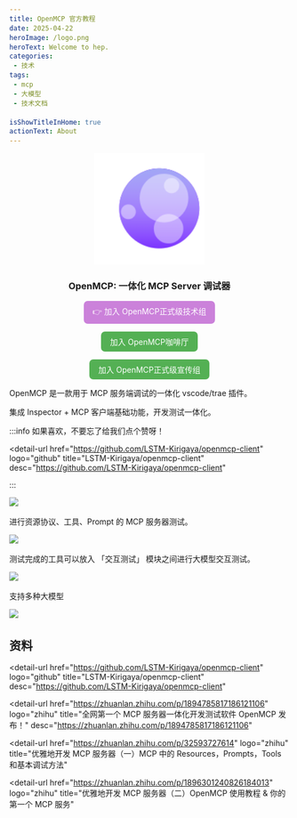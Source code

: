 ```yaml
---
title: OpenMCP 官方教程
date: 2025-04-22
heroImage: /logo.png
heroText: Welcome to hep.
categories:
 - 技术
tags:
 - mcp
 - 大模型
 - 技术文档

isShowTitleInHome: true
actionText: About
---
```


<div align="center">
<img src="./icons/openmcp.png" height="200px"/>

<h3>OpenMCP: 一体化 MCP Server 调试器</h3>

<a href="https://qm.qq.com/cgi-bin/qm/qr?k=C6ZUTZvfqWoI12lWe7L93cWa1hUsuVT0&jump_from=webapi&authKey=McW6B1ogTPjPDrCyGttS890tMZGQ1KB3QLuG4aqVNRaYp4vlTSgf2c6dMcNjMuBD" target="_blank" style="display: inline-block; padding: 8px 16px; background-color: #CB81DA; color: white !important; border-radius: .5em; text-decoration: none;">👉 加入 OpenMCP正式级技术组</a>

<a href="https://qm.qq.com/q/qyVJ189OUg" target="_blank" style="display: inline-block; padding: 8px 16px; background-color: rgb(84, 176, 84); color: white !important; border-radius: .5em; text-decoration: none;">加入 OpenMCP咖啡厅</a>

<a href="https://qm.qq.com/q/AO0sJS3r7U" target="_blank" style="display: inline-block; padding: 8px 16px; background-color: rgb(84, 176, 84); color: white !important; border-radius: .5em; text-decoration: none;">加入 OpenMCP正式级宣传组</a>
</div>

OpenMCP 是一款用于 MCP 服务端调试的一体化 vscode/trae 插件。

集成 Inspector + MCP 客户端基础功能，开发测试一体化。

:::info
如果喜欢，不要忘了给我们点个赞呀！

<detail-url
    href="https://github.com/LSTM-Kirigaya/openmcp-client"
    logo="github"
    title="LSTM-Kirigaya/openmcp-client"
    desc="https://github.com/LSTM-Kirigaya/openmcp-client"
></detail-url>

:::

![](./icons/openmcp.welcome.png)

进行资源协议、工具、Prompt 的 MCP 服务器测试。

![](./icons/openmcp.resource.png)

测试完成的工具可以放入 「交互测试」 模块之间进行大模型交互测试。

![](./icons/openmcp.chatbot.png)

支持多种大模型

![](./icons/openmcp.support.llm.png)


## 资料

<detail-url
    href="https://github.com/LSTM-Kirigaya/openmcp-client"
    logo="github"
    title="LSTM-Kirigaya/openmcp-client"
    desc="https://github.com/LSTM-Kirigaya/openmcp-client"
></detail-url>

<detail-url
    href="https://zhuanlan.zhihu.com/p/1894785817186121106"
    logo="zhihu"
    title="全网第一个 MCP 服务器一体化开发测试软件 OpenMCP 发布！"
    desc="https://zhuanlan.zhihu.com/p/1894785817186121106"
></detail-url>

<detail-url
    href="https://zhuanlan.zhihu.com/p/32593727614"
    logo="zhihu"
    title="优雅地开发 MCP 服务器（一）MCP 中的 Resources，Prompts，Tools 和基本调试方法"
></detail-url>

<detail-url
    href="https://zhuanlan.zhihu.com/p/1896301240826184013"
    logo="zhihu"
    title="优雅地开发 MCP 服务器（二）OpenMCP 使用教程 & 你的第一个 MCP 服务"
></detail-url>